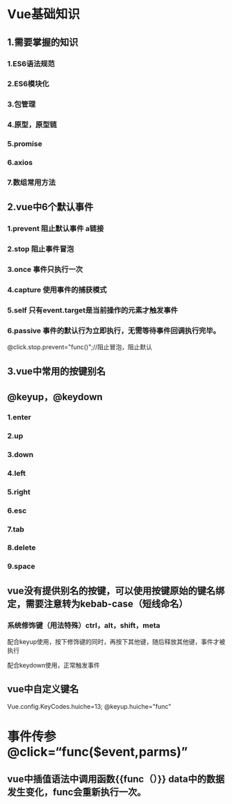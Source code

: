 # Vue基础知识

## 1.需要掌握的知识

### 	1.ES6语法规范

### 	2.ES6模块化

### 	3.包管理

### 	4.原型，原型链

### 	5.promise

### 	6.axios

### 	7.数组常用方法

## 2.vue中6个默认事件

### 		1.prevent 阻止默认事件 a链接

### 		2.stop 阻止事件冒泡

### 		3.once 事件只执行一次

### 		4.capture 使用事件的捕获模式

### 		5.self  只有event.target是当前操作的元素才触发事件

### 		6.passive 事件的默认行为立即执行，无需等待事件回调执行完毕。

@click.stop.prevent="func()";//阻止冒泡，阻止默认 

## 3.vue中常用的按键别名

## @keyup，@keydown

### 		1.enter	

### 		2.up

### 		3.down

### 		4.left

### 		5.right

### 		6.esc

### 		7.tab

### 		8.delete

### 		9.space

## vue没有提供别名的按键，可以使用按键原始的键名绑定，需要注意转为kebab-case（短线命名）

### 系统修饰键（用法特殊）ctrl，alt，shift，meta

配合keyup使用，按下修饰键的同时，再按下其他键，随后释放其他键，事件才被执行

配合keydown使用，正常触发事件

## vue中自定义键名

Vue.config.KeyCodes.huiche=13;  @keyup.huiche="func"



# 事件传参  @click=“func($event,parms)” 



## vue中插值语法中调用函数{{func（）}} data中的数据发生变化，func会重新执行一次。



